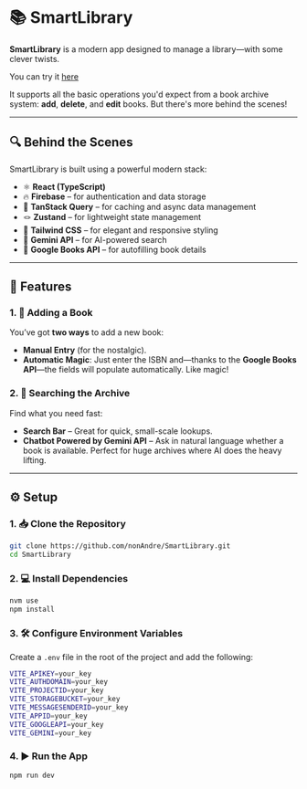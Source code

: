 # 📚 SmartLibrary

**SmartLibrary** is a modern app designed to manage a library—with some clever twists.

You can try it [here](https://nonandre.github.io/SmartLibrary/)

It supports all the basic operations you'd expect from a book archive system: **add**, **delete**, and **edit** books. But there's more behind the scenes!

---

## 🔍 Behind the Scenes

SmartLibrary is built using a powerful modern stack:

- ⚛️ **React (TypeScript)**
- 🔥 **Firebase** – for authentication and data storage
- 🧠 **TanStack Query** – for caching and async data management
- 🪢 **Zustand** – for lightweight state management
- 🎨 **Tailwind CSS** – for elegant and responsive styling
- 🤖 **Gemini API** – for AI-powered search
- 📘 **Google Books API** – for autofilling book details

---

## 🚀 Features

### 1. 📖 Adding a Book

You’ve got **two ways** to add a new book:

- **Manual Entry** (for the nostalgic).
- **Automatic Magic**: Just enter the ISBN and—thanks to the **Google Books API**—the fields will populate automatically. Like magic!

### 2. 🔎 Searching the Archive

Find what you need fast:

- **Search Bar** – Great for quick, small-scale lookups.
- **Chatbot Powered by Gemini API** – Ask in natural language whether a book is available. Perfect for huge archives where AI does the heavy lifting.

---

## ⚙️ Setup

### 1. 📥 Clone the Repository

```bash
git clone https://github.com/nonAndre/SmartLibrary.git
cd SmartLibrary
```

### 2. 💻 Install Dependencies

```bash
nvm use
npm install
```
### 3. 🛠️ Configure Environment Variables

Create a ```.env``` file in the root of the project and add the following:

```bash
VITE_APIKEY=your_key
VITE_AUTHDOMAIN=your_key
VITE_PROJECTID=your_key
VITE_STORAGEBUCKET=your_key
VITE_MESSAGESENDERID=your_key
VITE_APPID=your_key
VITE_GOOGLEAPI=your_key
VITE_GEMINI=your_key
```

### 4. ▶️ Run the App
```bash
npm run dev
```
